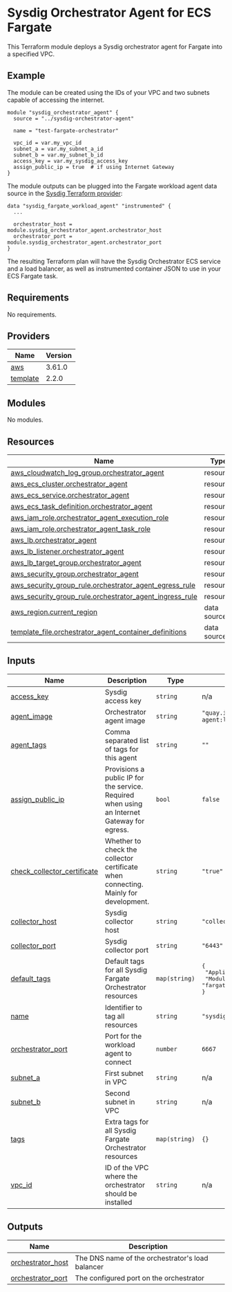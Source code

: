 # Sysdig Orchestrator Agent for ECS Fargate

This Terraform module deploys a Sysdig orchestrator agent for Fargate into a specified VPC.

## Example

The module can be created using the IDs of your VPC and two subnets capable of accessing the internet.

```
module "sysdig_orchestrator_agent" {
  source = "../sysdig-orchestrator-agent"

  name = "test-fargate-orchestrator"

  vpc_id = var.my_vpc_id
  subnet_a = var.my_subnet_a_id
  subnet_b = var.my_subnet_b_id
  access_key = var.my_sysdig_access_key
  assign_public_ip = true  # if using Internet Gateway
}
```

The module outputs can be plugged into the Fargate workload agent data source in the [Sysdig Terraform provider](https://github.com/sysdiglabs/terraform-provider-sysdig):
```
data "sysdig_fargate_workload_agent" "instrumented" {
  ...

  orchestrator_host = module.sysdig_orchestrator_agent.orchestrator_host
  orchestrator_port = module.sysdig_orchestrator_agent.orchestrator_port
}
```

The resulting Terraform plan will have the Sysdig Orchestrator ECS service and a load balancer, as well as instrumented container JSON to use in your ECS Fargate task.

<!-- BEGIN_TF_DOCS -->
## Requirements

No requirements.

## Providers

| Name | Version |
|------|---------|
| <a name="provider_aws"></a> [aws](#provider\_aws) | 3.61.0 |
| <a name="provider_template"></a> [template](#provider\_template) | 2.2.0 |

## Modules

No modules.

## Resources

| Name | Type |
|------|------|
| [aws_cloudwatch_log_group.orchestrator_agent](https://registry.terraform.io/providers/hashicorp/aws/latest/docs/resources/cloudwatch_log_group) | resource |
| [aws_ecs_cluster.orchestrator_agent](https://registry.terraform.io/providers/hashicorp/aws/latest/docs/resources/ecs_cluster) | resource |
| [aws_ecs_service.orchestrator_agent](https://registry.terraform.io/providers/hashicorp/aws/latest/docs/resources/ecs_service) | resource |
| [aws_ecs_task_definition.orchestrator_agent](https://registry.terraform.io/providers/hashicorp/aws/latest/docs/resources/ecs_task_definition) | resource |
| [aws_iam_role.orchestrator_agent_execution_role](https://registry.terraform.io/providers/hashicorp/aws/latest/docs/resources/iam_role) | resource |
| [aws_iam_role.orchestrator_agent_task_role](https://registry.terraform.io/providers/hashicorp/aws/latest/docs/resources/iam_role) | resource |
| [aws_lb.orchestrator_agent](https://registry.terraform.io/providers/hashicorp/aws/latest/docs/resources/lb) | resource |
| [aws_lb_listener.orchestrator_agent](https://registry.terraform.io/providers/hashicorp/aws/latest/docs/resources/lb_listener) | resource |
| [aws_lb_target_group.orchestrator_agent](https://registry.terraform.io/providers/hashicorp/aws/latest/docs/resources/lb_target_group) | resource |
| [aws_security_group.orchestrator_agent](https://registry.terraform.io/providers/hashicorp/aws/latest/docs/resources/security_group) | resource |
| [aws_security_group_rule.orchestrator_agent_egress_rule](https://registry.terraform.io/providers/hashicorp/aws/latest/docs/resources/security_group_rule) | resource |
| [aws_security_group_rule.orchestrator_agent_ingress_rule](https://registry.terraform.io/providers/hashicorp/aws/latest/docs/resources/security_group_rule) | resource |
| [aws_region.current_region](https://registry.terraform.io/providers/hashicorp/aws/latest/docs/data-sources/region) | data source |
| [template_file.orchestrator_agent_container_definitions](https://registry.terraform.io/providers/hashicorp/template/latest/docs/data-sources/file) | data source |

## Inputs

| Name | Description | Type | Default | Required |
|------|-------------|------|---------|:--------:|
| <a name="input_access_key"></a> [access\_key](#input\_access\_key) | Sysdig access key | `string` | n/a | yes |
| <a name="input_agent_image"></a> [agent\_image](#input\_agent\_image) | Orchestrator agent image | `string` | `"quay.io/sysdig/orchestrator-agent:latest"` | no |
| <a name="input_agent_tags"></a> [agent\_tags](#input\_agent\_tags) | Comma separated list of tags for this agent | `string` | `""` | no |
| <a name="input_assign_public_ip"></a> [assign\_public\_ip](#input\_assign\_public\_ip) | Provisions a public IP for the service. Required when using an Internet Gateway for egress. | `bool` | `false` | no |
| <a name="input_check_collector_certificate"></a> [check\_collector\_certificate](#input\_check\_collector\_certificate) | Whether to check the collector certificate when connecting. Mainly for development. | `string` | `"true"` | no |
| <a name="input_collector_host"></a> [collector\_host](#input\_collector\_host) | Sysdig collector host | `string` | `"collector.sysdigcloud.com"` | no |
| <a name="input_collector_port"></a> [collector\_port](#input\_collector\_port) | Sysdig collector port | `string` | `"6443"` | no |
| <a name="input_default_tags"></a> [default\_tags](#input\_default\_tags) | Default tags for all Sysdig Fargate Orchestrator resources | `map(string)` | <pre>{<br>  "Application": "sysdig",<br>  "Module": "fargate-orchestrator-agent"<br>}</pre> | no |
| <a name="input_name"></a> [name](#input\_name) | Identifier to tag all resources | `string` | `"sysdig-fargate-orchestrator"` | no |
| <a name="input_orchestrator_port"></a> [orchestrator\_port](#input\_orchestrator\_port) | Port for the workload agent to connect | `number` | `6667` | no |
| <a name="input_subnet_a"></a> [subnet\_a](#input\_subnet\_a) | First subnet in VPC | `string` | n/a | yes |
| <a name="input_subnet_b"></a> [subnet\_b](#input\_subnet\_b) | Second subnet in VPC | `string` | n/a | yes |
| <a name="input_tags"></a> [tags](#input\_tags) | Extra tags for all Sysdig Fargate Orchestrator resources | `map(string)` | `{}` | no |
| <a name="input_vpc_id"></a> [vpc\_id](#input\_vpc\_id) | ID of the VPC where the orchestrator should be installed | `string` | n/a | yes |

## Outputs

| Name | Description |
|------|-------------|
| <a name="output_orchestrator_host"></a> [orchestrator\_host](#output\_orchestrator\_host) | The DNS name of the orchestrator's load balancer |
| <a name="output_orchestrator_port"></a> [orchestrator\_port](#output\_orchestrator\_port) | The configured port on the orchestrator |
<!-- END_TF_DOCS -->
